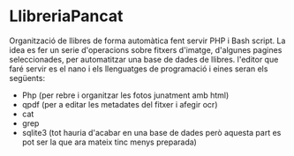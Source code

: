 # LlibreriaPancat
Organització de llibres de forma automàtica fent servir PHP i Bash script.
La idea es fer un serie d'operacions sobre fitxers d'imatge, d'algunes pagines seleccionades, 
per automatitzar una base de dades de llibres.
l'editor que faré servir es el nano i els llenguatges de programació i eines seran els següents:
- Php (per rebre i organitzar les fotos junatment amb html)
- qpdf (per a editar les metadates del fitxer i afegir ocr)
- cat
- grep
- sqlite3 (tot hauria d'acabar en una base de dades però aquesta part es pot ser la que ara mateix tinc menys preparada)

